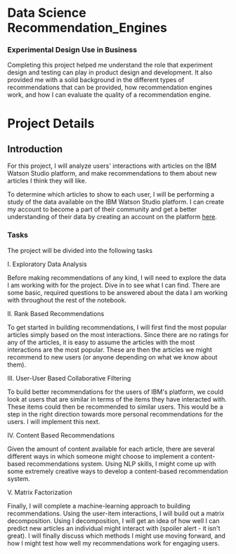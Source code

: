 # Data Science Recommendation_Engines

### Experimental Design Use in Business
Completing this project helped me understand the role that experiment design and testing can play in product design and development. It also provided me with a solid background in the different types of recommendations that can be provided, how recommendation engines work, and how I can evaluate the quality of a recommendation engine.

# Project Details

## Introduction
For this project, I will analyze users' interactions with articles on the IBM Watson Studio platform, and make recommendations to them about new articles I think they will like.

To determine which articles to show to each user, I will be performing a study of the data available on the IBM Watson Studio platform. I can create my account to become a part of their community and get a better understanding of their data by creating an account on the platform [here](https://eu-gb.dataplatform.cloud.ibm.com/login?preselect_region=true).

### Tasks
The project will be divided into the following tasks

I. Exploratory Data Analysis

Before making recommendations of any kind, I will need to explore the data I am working with for the project. Dive in to see what I can find. There are some basic, required questions to be answered about the data I am working with throughout the rest of the notebook.

II. Rank Based Recommendations

To get started in building recommendations, I will first find the most popular articles simply based on the most interactions. Since there are no ratings for any of the articles, it is easy to assume the articles with the most interactions are the most popular. These are then the articles we might recommend to new users (or anyone depending on what we know about them).

III. User-User Based Collaborative Filtering

To build better recommendations for the users of IBM's platform, we could look at users that are similar in terms of the items they have interacted with. These items could then be recommended to similar users. This would be a step in the right direction towards more personal recommendations for the users. I will implement this next.

IV. Content Based Recommendations

Given the amount of content available for each article, there are several different ways in which someone might choose to implement a content-based recommendations system. Using NLP skills, I might come up with some extremely creative ways to develop a content-based recommendation system.

V. Matrix Factorization

Finally, I will complete a machine-learning approach to building recommendations. Using the user-item interactions, I will build out a matrix decomposition. Using I decomposition, I will get an idea of how well I can predict new articles an individual might interact with (spoiler alert - it isn't great). I will finally discuss which methods I might use moving forward, and how I might test how well my recommendations work for engaging users.
